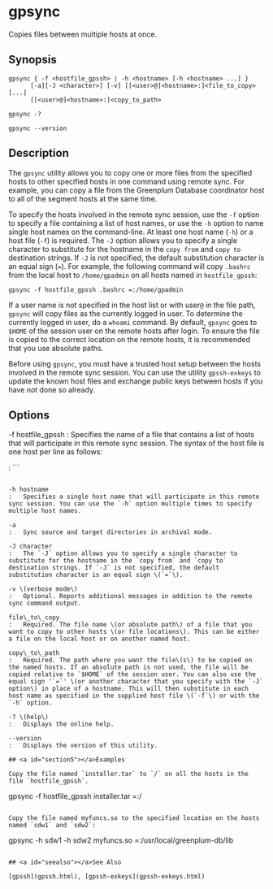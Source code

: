 # gpsync 

Copies files between multiple hosts at once.

## <a id="section2"></a>Synopsis 

```
gpsync { -f <hostfile_gpssh> | -h <hostname> [-h <hostname> ...] } 
      [-a][-J <character>] [-v] [[<user>@]<hostname>:]<file_to_copy> [...]
      [[<user>@]<hostname>:]<copy_to_path> 

gpsync -? 

gpsync --version
```

## <a id="section3"></a>Description 

The `gpsync` utility allows you to copy one or more files from the specified hosts to other specified hosts in one command using remote sync. For example, you can copy a file from the Greenplum Database coordinator host to all of the segment hosts at the same time.

To specify the hosts involved in the remote sync session, use the `-f` option to specify a file containing a list of host names, or use the `-h` option to name single host names on the command-line. At least one host name \(`-h`\) or a host file \(`-f`\) is required. The `-J` option allows you to specify a single character to substitute for the hostname in the `copy from` and `copy to` destination strings. If `-J` is not specified, the default substitution character is an equal sign \(`=`\). For example, the following command will copy `.bashrc` from the local host to `/home/gpadmin` on all hosts named in `hostfile_gpssh`:

```
gpsync -f hostfile_gpssh .bashrc =:/home/gpadmin
```

If a user name is not specified in the host list or with user`@` in the file path, `gpsync` will copy files as the currently logged in user. To determine the currently logged in user, do a `whoami` command. By default, `gpsync` goes to `$HOME` of the session user on the remote hosts after login. To ensure the file is copied to the correct location on the remote hosts, it is recommended that you use absolute paths.

Before using `gpsync`, you must have a trusted host setup between the hosts involved in the remote sync session. You can use the utility `gpssh-exkeys` to update the known host files and exchange public keys between hosts if you have not done so already.

## <a id="section4"></a>Options 

-f hostfile\_gpssh
:   Specifies the name of a file that contains a list of hosts that will participate in this remote sync session. The syntax of the host file is one host per line as follows:

:   ```
<hostname>
```

-h hostname
:   Specifies a single host name that will participate in this remote sync session. You can use the `-h` option multiple times to specify multiple host names.

-a 
:   Sync source and target directories in archival mode.

-J character
:   The `-J` option allows you to specify a single character to substitute for the hostname in the `copy from` and `copy to` destination strings. If `-J` is not specified, the default substitution character is an equal sign \(`=`\).

-v \(verbose mode\)
:   Optional. Reports additional messages in addition to the remote sync command output.

file\_to\_copy
:   Required. The file name \(or absolute path\) of a file that you want to copy to other hosts \(or file locations\). This can be either a file on the local host or on another named host.

copy\_to\_path
:   Required. The path where you want the file\(s\) to be copied on the named hosts. If an absolute path is not used, the file will be copied relative to `$HOME` of the session user. You can also use the equal sign '`=`' \(or another character that you specify with the `-J` option\) in place of a hostname. This will then substitute in each host name as specified in the supplied host file \(`-f`\) or with the `-h` option.

-? \(help\)
:   Displays the online help.

--version
:   Displays the version of this utility.

## <a id="section5"></a>Examples 

Copy the file named `installer.tar` to `/` on all the hosts in the file `hostfile_gpssh`.

```
gpsync -f hostfile_gpssh installer.tar =:/
```

Copy the file named myfuncs.so to the specified location on the hosts named `sdw1` and `sdw2`:

```
gpsync -h sdw1 -h sdw2 myfuncs.so =:/usr/local/greenplum-db/lib
```

## <a id="seealso"></a>See Also 

[gpssh](gpssh.html), [gpssh-exkeys](gpssh-exkeys.html)

